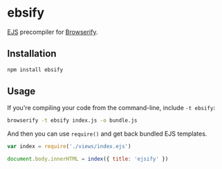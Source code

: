 # ebsify

[EJS](http://npmjs.org/package/ejs) precompiler for
[Browserify](http://browserify.org).

## Installation ##

``` bash
npm install ebsify
```

## Usage ##

If you're compiling your code from the command-line, include `-t ebsify`:

``` bash
browserify -t ebsify index.js -o bundle.js
```

And then you can use `require()` and get back bundled EJS templates.

``` javascript
var index = require('./views/index.ejs')

document.body.innerHTML = index({ title: 'ejsify' })
```
